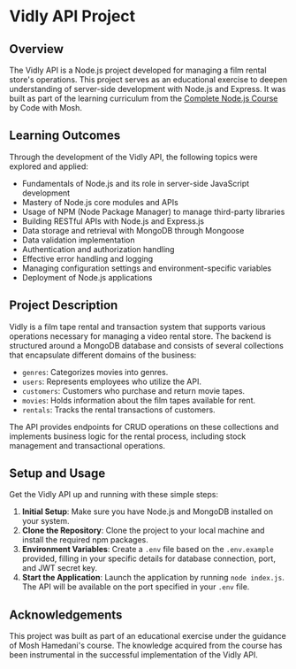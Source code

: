 # Vidly API Project

## Overview
The Vidly API is a Node.js project developed for managing a film rental store's operations. This project serves as an educational exercise to deepen understanding of server-side development with Node.js and Express. It was built as part of the learning curriculum from the [Complete Node.js Course](https://codewithmosh.com/p/the-complete-node-js-course) by Code with Mosh.

## Learning Outcomes
Through the development of the Vidly API, the following topics were explored and applied:

- Fundamentals of Node.js and its role in server-side JavaScript development
- Mastery of Node.js core modules and APIs
- Usage of NPM (Node Package Manager) to manage third-party libraries
- Building RESTful APIs with Node.js and Express.js
- Data storage and retrieval with MongoDB through Mongoose
- Data validation implementation
- Authentication and authorization handling
- Effective error handling and logging
- Managing configuration settings and environment-specific variables
- Deployment of Node.js applications

## Project Description
Vidly is a film tape rental and transaction system that supports various operations necessary for managing a video rental store. The backend is structured around a MongoDB database and consists of several collections that encapsulate different domains of the business:

- `genres`: Categorizes movies into genres.
- `users`: Represents employees who utilize the API.
- `customers`: Customers who purchase and return movie tapes.
- `movies`: Holds information about the film tapes available for rent.
- `rentals`: Tracks the rental transactions of customers.

The API provides endpoints for CRUD operations on these collections and implements business logic for the rental process, including stock management and transactional operations.

## Setup and Usage
Get the Vidly API up and running with these simple steps:

1. **Initial Setup**:
   Make sure you have Node.js and MongoDB installed on your system.
2. **Clone the Repository**:
   Clone the project to your local machine and install the required npm packages.
3. **Environment Variables**:
Create a `.env` file based on the `.env.example` provided, filling in your specific details for database connection, port, and JWT secret key.
4. **Start the Application**:
Launch the application by running `node index.js`. The API will be available on the port specified in your `.env` file.

## Acknowledgements
This project was built as part of an educational exercise under the guidance of Mosh Hamedani's course. The knowledge acquired from the course has been instrumental in the successful implementation of the Vidly API.